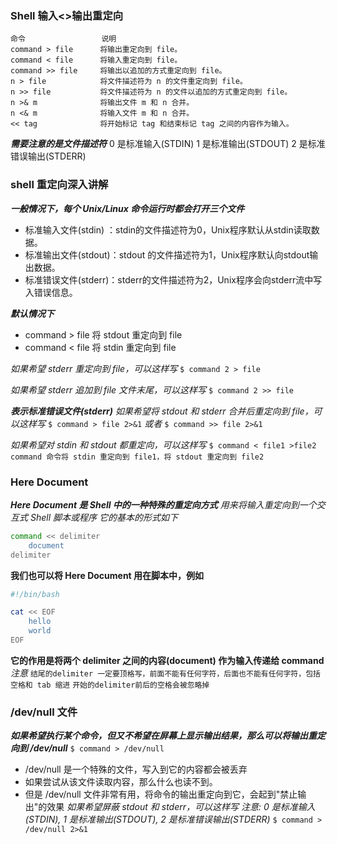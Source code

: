 ### Shell 输入<>输出重定向
```note
命令                 说明
command > file 	    将输出重定向到 file。
command < file 	    将输入重定向到 file。
command >> file 	将输出以追加的方式重定向到 file。
n > file 	        将文件描述符为 n 的文件重定向到 file。
n >> file 	        将文件描述符为 n 的文件以追加的方式重定向到 file。
n >& m 	            将输出文件 m 和 n 合并。
n <& m 	            将输入文件 m 和 n 合并。
<< tag 	            将开始标记 tag 和结束标记 tag 之间的内容作为输入。
```
***需要注意的是文件描述符*** 
0 是标准输入(STDIN)
1 是标准输出(STDOUT)
2 是标准错误输出(STDERR)





### shell 重定向深入讲解
***一般情况下，每个 Unix/Linux 命令运行时都会打开三个文件***
+ 标准输入文件(stdin) ：stdin的文件描述符为0，Unix程序默认从stdin读取数据。
+ 标准输出文件(stdout)：stdout 的文件描述符为1，Unix程序默认向stdout输出数据。
+ 标准错误文件(stderr)：stderr的文件描述符为2，Unix程序会向stderr流中写入错误信息。

***默认情况下***
+ command > file 将 stdout 重定向到 file
+ command < file 将 stdin  重定向到 file

*如果希望 stderr 重定向到 file，可以这样写*
`$ command 2 > file`

*如果希望 stderr 追加到 file 文件末尾，可以这样写*
`$ command 2 >> file`

***表示标准错误文件(stderr)***
*如果希望将 stdout 和 stderr 合并后重定向到 file，可以这样写*
`$ command > file 2>&1`
*或者*
`$ command >> file 2>&1`

*如果希望对 stdin 和 stdout 都重定向，可以这样写*
`$ command < file1 >file2`
`command 命令将 stdin 重定向到 file1，将 stdout 重定向到 file2`




### Here Document
***Here Document 是 Shell 中的一种特殊的重定向方式***
*用来将输入重定向到一个交互式 Shell 脚本或程序*
*它的基本的形式如下*
```bash
command << delimiter
    document
delimiter
```
**我们也可以将 Here Document 用在脚本中，例如**
```bash
#!/bin/bash

cat << EOF
    hello
    world
EOF
```
**它的作用是将两个 delimiter 之间的内容(document) 作为输入传递给 command**
    *注意*
`结尾的delimiter 一定要顶格写，前面不能有任何字符，后面也不能有任何字符，包括空格和 tab 缩进`
`开始的delimiter前后的空格会被忽略掉`




### /dev/null 文件
***如果希望执行某个命令，但又不希望在屏幕上显示输出结果，那么可以将输出重定向到 /dev/null***
`$ command > /dev/null`

+ /dev/null 是一个特殊的文件，写入到它的内容都会被丢弃
+ 如果尝试从该文件读取内容，那么什么也读不到。
+ 但是 /dev/null 文件非常有用，将命令的输出重定向到它，会起到"禁止输出"的效果
*如果希望屏蔽 stdout 和 stderr，可以这样写*
*注意: 0 是标准输入(STDIN), 1 是标准输出(STDOUT), 2 是标准错误输出(STDERR)*
`$ command > /dev/null 2>&1`

















